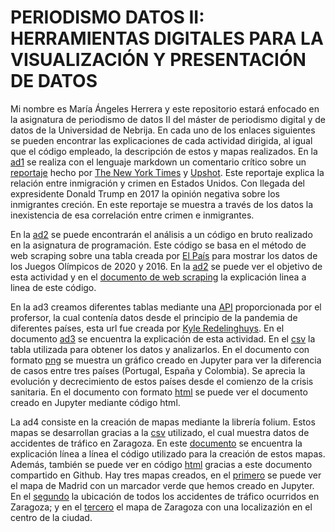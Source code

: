 # PERIODISMO DATOS II: HERRAMIENTAS DIGITALES PARA LA VISUALIZACIÓN Y PRESENTACIÓN DE DATOS
Mi nombre es María Ángeles Herrera y este repositorio estará enfocado en la asignatura de periodismo de datos II del máster de periodismo digital y de datos de la Universidad de Nebrija.
En cada uno de los enlaces siguientes se pueden encontrar las explicaciones de cada actividad dirigida, al igual que el código empleado, la descripción de estos y mapas realizados.
En la [ad1](https://github.com/nebrijas/periodismodedatos-mariangeleshr/blob/main/ad1.md) se realiza con el lenguaje markdown un comentario crítico sobre un [reportaje](https://www.themarshallproject.org/2018/03/30/the-myth-of-the-criminal-immigrant) hecho por [The New York Times](https://www.nytimes.com/) y [Upshot](https://www.nytimes.com/section/upshot). Este reportaje explica la relación entre inmigración y crimen en Estados Unidos. Con llegada del expresidente Donald Trump en 2017 la opinión negativa sobre los inmigrantes creción. En este reportaje se muestra a través de los datos la inexistencia de esa correlación entre crimen e inmigrantes.

En la [ad2](https://github.com/nebrijas/periodismodedatos-mariangeleshr/blob/main/ad2.md) se puede encontrarán el análisis a un código en bruto realizado en la asignatura de programación. Este código se basa en el método de web scraping sobre una tabla creada por [El País](https://elpais.com/) para mostrar los datos de los Juegos Olímpicos de 2020 y 2016. En la [ad2](https://github.com/nebrijas/periodismodedatos-mariangeleshr/blob/main/ad2.md) se puede ver el objetivo de esta actividad y en el [documento de web scraping](https://github.com/nebrijas/periodismodedatos-mariangeleshr/blob/main/scraping.ipynb) la explicación linea a linea de este código.

En la ad3 creamos diferentes tablas mediante una [API](https://covid19api.com/) proporcionada por el profersor, la cual contenía datos desde el principio de la pandemia de diferentes países, esta url fue creada por [Kyle Redelinghuys](https://twitter.com/ksredelinghuys). En el documento [ad3](https://github.com/nebrijas/periodismodedatos-mariangeleshr/blob/main/ad3.md) se encuentra la explicación de esta actividad. En el [csv](https://github.com/nebrijas/periodismodedatos-mariangeleshr/blob/main/api-covid19-pandas-plot.csv) la tabla utilizada para obtener los datos y analizarlos. En el documento con formato [png](https://github.com/nebrijas/periodismodedatos-mariangeleshr/blob/main/api-covid19-pandas-plot.png) se muestra un gráfico creado en Jupyter para ver la diferencia de casos entre tres países (Portugal, España y Colombia). Se aprecia la evolución y decrecimiento de estos países desde el comienzo de la crisis sanitaria. En el documento con formato [html](https://github.com/nebrijas/periodismodedatos-mariangeleshr/blob/main/api-covid19-pandas.html) se puede ver el documento creado en Jupyter mediante código html.

La ad4 consiste en la creación de mapas mediante la librería folium. Estos mapas se desarrollan gracias a la [csv](https://github.com/nebrijas/periodismodedatos-mariangeleshr/blob/main/api-pandas-folium.csv.csv) utilizado, el cual muestra datos de accidentes de tráfico en Zaragoza. En este [documento](https://github.com/nebrijas/periodismodedatos-mariangeleshr/blob/main/api-pandas-folium.ipynb) se encuentra la explicación línea a línea el código utilizado para la creación de estos mapas. Además, también se puede ver en código [html](https://github.com/nebrijas/periodismodedatos-mariangeleshr/blob/main/api-pandas-folium.html) gracias a este documento compartido en Github. Hay tres mapas creados, en el [primero](https://github.com/nebrijas/periodismodedatos-mariangeleshr/blob/main/api-pandas-folium-mapa1.html) se puede ver el mapa de Madrid con un marcador verde que hemos creado en Jupyter. En el [segundo](https://github.com/nebrijas/periodismodedatos-mariangeleshr/blob/main/api-pandas-folium-mapa2.html) la ubicación de todos los accidentes de tráfico ocurridos en Zaragoza; y en el [tercero](https://github.com/nebrijas/periodismodedatos-mariangeleshr/blob/main/api-pandas-folium-mapa2.html) el mapa de Zaragoza con una localizazión en el centro de la ciudad.
